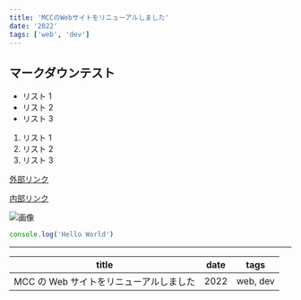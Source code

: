 ```yaml
---
title: 'MCCのWebサイトをリニューアルしました'
date: '2022'
tags: ['web', 'dev']
---
```


## マークダウンテスト

- リスト 1
- リスト 2
- リスト 3

1. リスト 1
2. リスト 2
3. リスト 3

[外部リンク](https://www.google.com)

[内部リンク](/)

![画像](https://www.google.com/images/branding/googlelogo/1x/googlelogo_color_272x92dp.png)

```js
console.log('Hello World')
```

---

| title                                   | date | tags     |
| --------------------------------------- | ---- | -------- |
| MCC の Web サイトをリニューアルしました | 2022 | web, dev |
